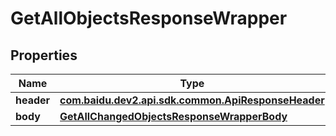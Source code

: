 

# GetAllObjectsResponseWrapper


## Properties

Name | Type | Description | Notes
------------ | ------------- | ------------- | -------------
**header** | [**com.baidu.dev2.api.sdk.common.ApiResponseHeader**](com.baidu.dev2.api.sdk.common.ApiResponseHeader.md) |  |  [optional]
**body** | [**GetAllChangedObjectsResponseWrapperBody**](GetAllChangedObjectsResponseWrapperBody.md) |  |  [optional]




